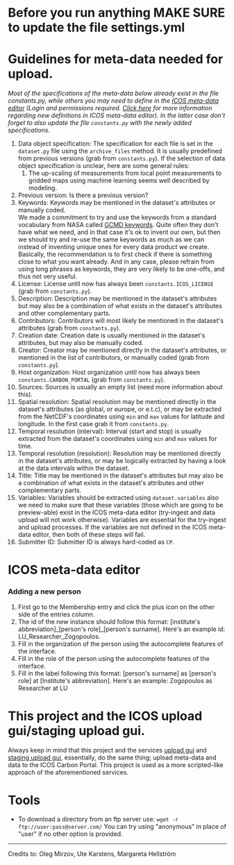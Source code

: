 # Before you run anything MAKE SURE to update the file settings.yml

# Guidelines for meta-data needed for upload.
*Most of the specifications of the meta-data below already exist in the file
constants.py, while others you may need to define in the [ICOS meta-data 
editor](https://meta.icos-cp.eu/edit/cpmeta/) (Login and permissions
required. [Click here](#icos-meta-data-editor) for more information regarding
new definitions in ICOS meta-data editor). In the latter case don't forget to
also update the file `constants.py` with the newly added specifications.*
1. Data object specification: The specification for each file is set in the 
`dataset.py` file using the `archive_files` method. It is usually predefined
from previous versions (grab from `constants.py`). If the selection of data
object specification is unclear, here are some general rules:
   1. The up-scaling of measurements from local point measurements to gridded
   maps using machine learning seems well described by modeling.
2. Previous version: Is there a previous version?
3. Keywords: Keywords may be mentioned in the dataset's attributes or manually
coded.  
We made a commitment to try and use the keywords from a standard vocabulary
from NASA called [GCMD keywords](
https://gcmd.earthdata.nasa.gov/KeywordViewer/). Quite often they don't have
what we need, and in that case it's ok to invent our own, but then we should
try and re-use the same keywords as much as we can instead of inventing unique
ones for every data product we create. Basically, the recommendation is to
first check if there is something close to what you want already. And in any
case, please refrain from using long phrases as keywords, they are very likely
to be one-offs, and thus not very useful.  
4. License: License until now has always been `constants.ICOS_LICENSE` (grab 
from `constants.py`).
5. Description: Description may be mentioned in the dataset's attributes but
may also be a combination of what exists in the dataset's attributes and other
complementary parts.
6. Contributors: Contributors will most likely be mentioned in the dataset's
attributes (grab from `constants.py`).
7. Creation date: Creation date is usually mentioned in the dataset's
attributes, but may also be manually coded.
8. Creator: Creator may be mentioned directly in the dataset's attributes, or
mentioned in the list of contributors, or manually coded (grab from 
`constants.py`). 
9. Host organization: Host organization until now has always been 
`constants.CARBON_PORTAL` (grab from `constants.py`).
10. Sources: Sources is usually an empty list (need more information about
this).
11. Spatial resolution: Spatial resolution may be mentioned directly in the
dataset's attributes (as global, or europe, or e.t.c), or may be extracted
from the NetCDF's coordinates using `min` and `max` values for latitude and
longitude. In the first case grab it from `constants.py`.
12. Temporal resolution (interval): Interval (start and stop) is usually
extracted from the dataset's coordinates using `min` and `max` values for
time.
13. Temporal resolution (resolution): Resolution may be mentioned directly
in the dataset's attributes, or may be logically extracted by having a look at
the data intervals within the dataset.
14. Title: Title may be mentioned in the dataset's attributes but may also be
a combination of what exists in the dataset's attributes and other
complementary parts.
15. Variables: Variables should be extracted using `dataset.variables` also we
need to make sure that these variables (those which are going to be 
preview-able) exist in the ICOS meta-data editor (try-ingest and data upload
will not work otherwise). Variables are essential for the try-ingest and 
upload processes. If the variables are not defined in the ICOS meta-data
editor, then both of these steps will fail.
16. Submitter ID: Submitter ID is always hard-coded as `CP`.

# ICOS meta-data editor
### Adding a new person
1. First go to the Membership entry and click the plus icon on the other side
of the entries column.
2. The id of the new instance should follow this format:
[institute's abbreviation]\_[person's role]\_[person's surname]. Here's an 
example id: LU_Researcher_Zogopoulos.
3. Fill in the organization of the person using the autocomplete features of
the interface.
4. Fill in the role of the person using the autocomplete features of the 
interface.
5. Fill in the label following this format: 
[person's surname] as [person's role] at [Institute's abbreviation]. Here's an
example: Zogopoulos as Researcher at LU


# This project and the ICOS upload gui/staging upload gui.
Always keep in mind that this project and the services
[upload gui](https://meta.icos-cp.eu/uploadgui/) and
[staging upload gui](https://metastaging.icos-cp.eu/uploadgui/), essentially, 
do the same thing; upload meta-data and data to the ICOS Carbon Portal. This
project is used as a more scripted-like approach of the aforementioned
services.

# Tools
- To download a directory from an ftp server use: 
`wget -r ftp://user:pass@server.com/` You can try using "anonymous" in place of 
"user" if no other option is provided.

<hr>
Credits to: Oleg Mirzov, Ute Karstens, Margareta Hellström 